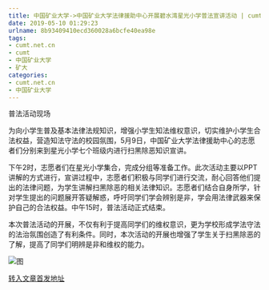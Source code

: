 ```yaml
---
title: 中国矿业大学->中国矿业大学法律援助中心开展碧水湾星光小学普法宣讲活动 | cumt.net.cn
date: 2019-05-10 01:29:23
urlname: 8b93409410ecd360028a6bcfe40ea98e
tags: 
- cumt.net.cn
- cumt
- 中国矿业大学
- 矿大
categories:
- cumt.net.cn
- 中国矿业大学
---
```



普法活动现场

为向小学生普及基本法律法规知识，增强小学生知法维权意识，切实维护小学生合法权益，营造知法守法的校园氛围，5月9日，中国矿业大学法律援助中心的志愿者们分别来到星光小学七个班级内进行扫黑除恶知识宣讲。

下午2时，志愿者们在星光小学集合，完成分组等准备工作。此次活动主要以PPT讲解的方式进行，宣讲过程中，志愿者们积极与同学们进行交流，耐心回答他们提出的法律问题，为学生讲解扫黑除恶的相关法律知识。志愿者们结合自身所学，针对学生提出的问题展开答疑解惑，呼吁同学们学会辨别是非，学会用法律武器来保护自己的合法权益。中午15时，普法活动正式结束。

本次普法活动的开展，不仅有利于提高同学们的维权意识，更为学校形成学法守法的法治氛围创造了有利条件。同时，本次活动的开展也增强了学生关于扫黑除恶的了解，提高了同学们明辨是非和维权的能力。



![图](http://xwzx.cumt.edu.cn/_upload/article/images/fa/0c/ed9017f24253ab62807b74a16671/755e878d-b3a8-4aa5-bd42-425be9be4595.jpg)

[转入文章首发地址](http://xwzx.cumt.edu.cn/ff/47/c523a524103/page.htm)
